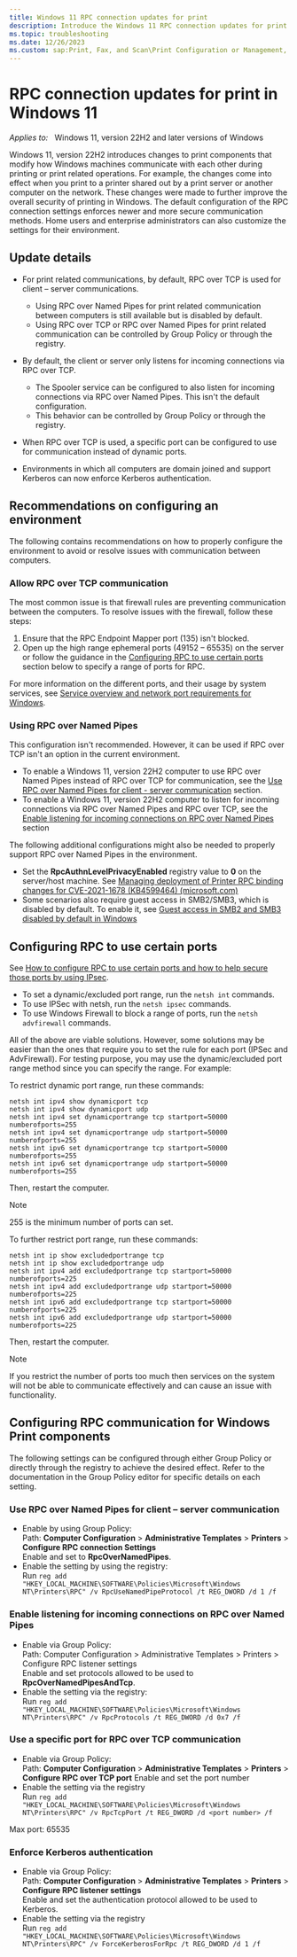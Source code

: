 ```yaml
---
title: Windows 11 RPC connection updates for print
description: Introduce the Windows 11 RPC connection updates for print and the recommended configurations.
ms.topic: troubleshooting
ms.date: 12/26/2023
ms.custom: sap:Print, Fax, and Scan\Print Configuration or Management, csstroubleshoot
---
```

# RPC connection updates for print in Windows 11

_Applies to:_ &nbsp; Windows 11, version 22H2 and later versions of Windows

Windows 11, version 22H2 introduces changes to print components that modify how Windows machines communicate with each other during printing or print related operations. 
For example, the changes come into effect when you print to a printer shared out by a print server or another computer on the network. These changes were made to further improve the overall security of printing in Windows.
The default configuration of the RPC connection settings enforces newer and more secure communication methods. Home users and enterprise administrators can also customize the settings for their environment.

## Update details

* For print related communications, by default, RPC over TCP is used for client – server communications.

  * Using RPC over Named Pipes for print related communication between computers is still available but is disabled by default.
  * Using RPC over TCP or RPC over Named Pipes for print related communication can be controlled by Group Policy or through the registry.

* By default, the client or server only listens for incoming connections via RPC over TCP.
  * The Spooler service can be configured to also listen for incoming connections via RPC over Named Pipes. This isn't the default configuration.
  * This behavior can be controlled by Group Policy or through the registry.
* When RPC over TCP is used, a specific port can be configured to use for communication instead of dynamic ports.
* Environments in which all computers are domain joined and support Kerberos can now enforce Kerberos authentication.

## Recommendations on configuring an environment

The following contains recommendations on how to properly configure the environment to avoid or resolve issues with communication between computers.

### Allow RPC over TCP communication

The most common issue is that firewall rules are preventing communication between the computers. To resolve issues with the firewall, follow these steps:

1. Ensure that the RPC Endpoint Mapper port (135) isn't blocked.
2. Open up the high range ephemeral ports (49152 – 65535) on the server or follow the guidance in the [Configuring RPC to use certain ports](#configuring-rpc-to-use-certain-ports) section below to specify a range of ports for RPC.

For more information on the different ports, and their usage by system services, see [Service overview and network port requirements for Windows](../../windows-server/networking/service-overview-and-network-port-requirements.md).

### Using RPC over Named Pipes

This configuration isn't recommended. However, it can be used if RPC over TCP isn't an option in the current environment.

* To enable a Windows 11, version 22H2 computer to use RPC over Named Pipes instead of RPC over TCP for communication, see the [Use RPC over Named Pipes for client - server communication](#use-rpc-over-named-pipes-for-client--server-communication) section.
* To enable a Windows 11, version 22H2 computer to listen for incoming connections via RPC over Named Pipes and RPC over TCP, see the [Enable listening for incoming connections on RPC over Named Pipes](#enable-listening-for-incoming-connections-on-rpc-over-named-pipes) section

The following additional configurations might also be needed to properly support RPC over Named Pipes in the environment.

* Set the **RpcAuthnLevelPrivacyEnabled** registry value to **0** on the server/host machine. See [Managing deployment of Printer RPC binding changes for CVE-2021-1678 (KB4599464) (microsoft.com)](https://support.microsoft.com/topic/managing-deployment-of-printer-rpc-binding-changes-for-cve-2021-1678-kb4599464-12a69652-30b9-3d61-d9f7-7201623a8b25)
* Some scenarios also require guest access in SMB2/SMB3, which is disabled by default. To enable it, see [Guest access in SMB2 and SMB3 disabled by default in Windows](../../windows-server/networking/guest-access-in-smb2-is-disabled-by-default.md)

## Configuring RPC to use certain ports

See [How to configure RPC to use certain ports and how to help secure those ports by using IPsec](https://support.microsoft.com/topic/how-to-configure-rpc-to-use-certain-ports-and-how-to-help-secure-those-ports-by-using-ipsec-2a94b798-063a-479a-8452-9cf07ac613d9).

* To set a dynamic/excluded port range, run the `netsh int` commands.
* To use IPSec with netsh, run the `netsh ipsec` commands.
* To use Windows Firewall to block a range of ports, run the `netsh advfirewall` commands.

All of the above are viable solutions. However, some solutions may be easier than the ones that require you to set the rule for each port (IPSec and AdvFirewall). For testing purpose, you may use the dynamic/excluded port range method since you can specify the range. For example:

To restrict dynamic port range, run these commands:

```console
netsh int ipv4 show dynamicport tcp
netsh int ipv4 show dynamicport udp
netsh int ipv4 set dynamicportrange tcp startport=50000 numberofports=255
netsh int ipv4 set dynamicportrange udp startport=50000 numberofports=255
netsh int ipv6 set dynamicportrange tcp startport=50000 numberofports=255
netsh int ipv6 set dynamicportrange udp startport=50000 numberofports=255
```

Then, restart the computer.

> [!NOTE]
> 255 is the minimum number of ports can set.

To further restrict port range, run these commands:

```console
netsh int ip show excludedportrange tcp
netsh int ip show excludedportrange udp
netsh int ipv4 add excludedportrange tcp startport=50000 numberofports=225
netsh int ipv4 add excludedportrange udp startport=50000 numberofports=225
netsh int ipv6 add excludedportrange tcp startport=50000 numberofports=225
netsh int ipv6 add excludedportrange udp startport=50000 numberofports=225
```

Then, restart the computer.

> [!NOTE]
> If you restrict the number of ports too much then services on the system will not be able to communicate effectively and can cause an issue with functionality.

## Configuring RPC communication for Windows Print components

The following settings can be configured through either Group Policy or directly through the registry to achieve the desired effect. Refer to the documentation in the Group Policy editor for specific details on each setting.

### Use RPC over Named Pipes for client – server communication

* Enable by using Group Policy:  
    Path: **Computer Configuration** > **Administrative Templates** > **Printers** > **Configure RPC connection Settings**  
    Enable and set to **RpcOverNamedPipes**.
* Enable the setting by using the registry:  
    Run `reg add "HKEY_LOCAL_MACHINE\SOFTWARE\Policies\Microsoft\Windows NT\Printers\RPC" /v RpcUseNamedPipeProtocol /t REG_DWORD /d 1 /f`

### Enable listening for incoming connections on RPC over Named Pipes

* Enable via Group Policy:  
  Path: Computer Configuration > Administrative Templates > Printers > Configure RPC listener settings  
  Enable and set protocols allowed to be used to **RpcOverNamedPipesAndTcp**.
* Enable the setting via the registry:  
  Run `reg add "HKEY_LOCAL_MACHINE\SOFTWARE\Policies\Microsoft\Windows NT\Printers\RPC" /v RpcProtocols /t REG_DWORD /d 0x7 /f`  

### Use a specific port for RPC over TCP communication

* Enable via Group Policy:  
  Path: **Computer Configuration** > **Administrative Templates** > **Printers** > **Configure RPC over TCP port**
  Enable and set the port number
* Enable the setting via the registry  
  Run `reg add "HKEY_LOCAL_MACHINE\SOFTWARE\Policies\Microsoft\Windows NT\Printers\RPC" /v RpcTcpPort /t REG_DWORD /d <port number> /f`

Max port: 65535

### Enforce Kerberos authentication

* Enable via Group Policy:  
  Path: **Computer Configuration** > **Administrative Templates** > **Printers** > **Configure RPC listener settings**  
  Enable and set the authentication protocol allowed to be used to Kerberos.
* Enable the setting via the registry  
  Run `reg add "HKEY_LOCAL_MACHINE\SOFTWARE\Policies\Microsoft\Windows NT\Printers\RPC" /v ForceKerberosForRpc /t REG_DWORD /d 1 /f`
